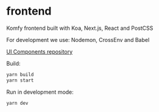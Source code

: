 # frontend

Komfy frontend built with Koa, Next.js, React and PostCSS

For development we use: Nodemon, CrossEnv and Babel

[UI Components repository](https://github.com/komfy/ui)

Build:

```sh
yarn build
yarn start
```

Run in development mode:

```sh
yarn dev
```